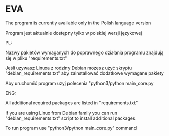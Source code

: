 # EVA



The program is currently available only in the Polish language version

Program jest aktualnie dostępny tylko w polskiej wersji językowej

PL:

Nazwy pakietów wymaganych do poprawnego działania programu znajdują się w pliku "requirements.txt"

Jeśli używasz Linuxa z rodziny Debian możesz użyć skryptu "debian_requirements.txt" aby zainstallować dodatkowe wymagane pakiety

Aby uruchomić program użyj polecenia "python3/python main_core.py

ENG:

All additional required packages are listed in "requirements.txt"

If you are using Linux from Debian family you can run "debian_requirements.txt" script to install additional packages

To run program use "python3/python main_core.py" command

